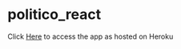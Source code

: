# politico_react

Click [Here](https://politicoreact.herokuapp.com/) to access the app as hosted on Heroku
